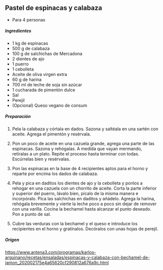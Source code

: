 ## Pastel de espinacas y calabaza

* Para 4 personas

##### Ingredientes

* 1 kg de espinacas
* 500 g de calabaza
* 100 g de salchichas de Mercadona
* 2 dientes de ajo
* 1 puerro
* 1 cebolleta
* Aceite de oliva virgen extra
* 60 g de harina
* 700 ml de leche de soja sin azúcar
* 1 cucharada de pimentón dulce
* Sal
* Perejil
* (Opcional) Queso vegano de consum


##### Preparación

1. Pela la calabaza y córtala en dados. Sazona y saltéala en una sartén con aceite. Agrega el pimentón y resérvala.

2. Pon un poco de aceite en una cazuela grande, agrega una parte de las espinacas. Sazona y rehógalas. A medida que vayan mermando, retíralas a un plato. Repite el proceso hasta terminar con todas. Escúrrelas bien y resérvalas.

3. Pon las espinacas en la base de 4 recipientes aptos para el horno y reparte por encima los dados de calabaza.

4. Pela y pica en daditos los dientes de ajo y la cebolleta y ponlos a rehogar en una cazuela con un chorrito de aceite. Corta la parte inferior y superior del puerro, lávalo bien, pícalo de la misma manera e incorpóralo. Pica las salchichas en daditos y añádelo. Agrega la harina, rehógala brevemente y vierte la leche poco a poco sin dejar de remover con una varilla. Cocina la bechamel hasta alcanzar el punto deseado. Pon a punto de sal.

5. Cubre las verduras con la bechamel y el queso e introduce los recipientes en el horno y gratínalos. Decóralos con unas hojas de perejil.

##### Origen
https://www.antena3.com/programas/karlos-arguinano/recetas/ensaladas/espinacas-y-calabaza-con-bechamel-de-jamon_202002175e4a65620cf290812a676a9c.html
